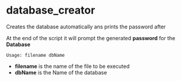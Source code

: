 # database_creator
Creates the database automatically ans prints the password after

At the end of the script it will prompt the generated **password** for the **Database**

```
Usage: filename dbName
```
- **filename** is the name of the file to be executed
- **dbName** is the Name of the database